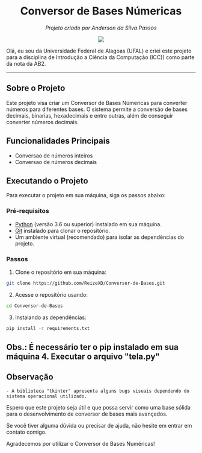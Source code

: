 
<h1 align="center"> Conversor de Bases Númericas</h1>
<p align="center">
  <em>Projeto criado por Anderson da Silva Passos</em>
</p>

<p align="center">
  <img src="https://www.google.com/url?sa=i&url=https%3A%2F%2Fufal.br%2Fufal%2Fcomunicacao%2Fidentidade-visual&psig=AOvVaw2EBDmOPgKMpGzO9-iECW7B&ust=1697842887843000&source=images&cd=vfe&opi=89978449&ved=0CBEQjRxqFwoTCID7v-abg4IDFQAAAAAdAAAAABAE">
</p>

Olá, eu sou da Universidade Federal de Alagoas (UFAL) e criei  este projeto para a disciplina de Introdução a Ciência da Computação (ICC)) como parte da nota da AB2.

---

## Sobre o Projeto

Este projeto visa criar um Conversor de Bases Númericas para converter números para diferentes bases. O sistema permite a conversão de bases decimais, binarias, hexadecimais e entre outras, além de conseguir converter números decimais.

## Funcionalidades Principais

- Conversao de números inteiros
- Conversao de números decimais

## Executando o Projeto

Para executar o projeto em sua máquina, siga os passos abaixo:

### Pré-requisitos

- [Python](https://www.python.org/) (versão 3.6 ou superior) instalado em sua máquina.
- [Git](https://git-scm.com/) instalado para clonar o repositório.
- Um ambiente virtual (recomendado) para isolar as dependências do projeto.

### Passos

1. Clone o repositório em sua máquina:
  ```bash
  git clone https://github.com/ReizeXD/Conversor-de-Bases.git
  ```
2. Acesse o repositório usando:
  ```bash
  cd Conversor-de-Bases
  ```
3. Instalando as dependências:
  ```bash
  pip install -r requirements.txt
  ```
  Obs.: É necessário ter o pip instalado em sua máquina
4. Executar o arquivo "tela.py"
------------------------------------------------------------------------------------------------

## Observação
    - A biblioteca "tkinter" apresenta alguns bugs visuais dependendo do sistema operacional utilizado.

Espero que este projeto seja útil e que possa servir como uma base sólida para o desenvolvimento de conversor de bases mais avançados.

Se você tiver alguma dúvida ou precisar de ajuda, não hesite em entrar em contato comigo.

Agradecemos por utilizar o Conversor de Bases Numéricas!
